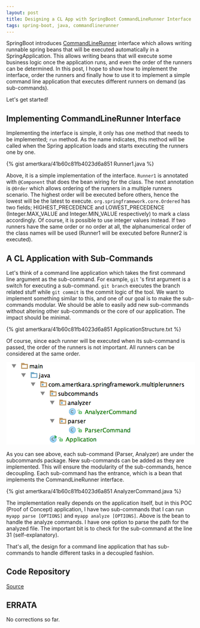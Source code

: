 ```yaml
---
layout: post
title: Designing a CL App with SpringBoot CommandLineRunner Interface
tags: spring-boot, java, commandlinerunner
---
```

SpringBoot introduces [CommandLineRunner](http://docs.spring.io/spring-boot/docs/current/api/org/springframework/boot/CommandLineRunner.html) interface which allows writing runnable spring beans that will be executed automatically in a SpringApplication. This allows writing beans that will execute some business logic once the application runs, and even the order of the runners can be determined. In this post, I hope to show how to implement the interface, order the runners and finally how to use it to implement a simple command line application that executes different runners on demand (as sub-commands).

Let's get started!

## Implementing CommandLineRunner Interface ##
Implementing the interface is simple, it only has one method that needs to be implemented; `run` method. As the name indicates, this method will be called when the Spring application loads and starts executing the runners one by one.

{% gist amertkara/41b60c81fb4023d6a851 Runner1.java %}

Above, it is a simple implementation of the interface. `Runner1` is annotated with `@Component` that does the bean wiring for the class. The next annotation is `@Order` which allows ordering of the runners in a multiple runners scenario. The highest order will be executed before others, hence the lowest will be the latest to execute. `org.springframework.core.Ordered` has two fields; HIGHEST_PRECEDENCE and LOWEST_PRECEDENCE (Integer.MAX_VALUE and Integer.MIN_VALUE respectively) to mark a class accordingly. Of course, it is possible to use integer values instead. If two runners have the same order or no order at all, the alphanumerical order of the class names will be used (Runner1 will be executed before Runner2 is executed).

## A CL Application with Sub-Commands ##
Let's think of a command line application which takes the first command line argument as the sub-command. For example, `git` 's first argument is a switch for executing a sub-command. `git branch` executes the branch related stuff while `git commit` is the commit logic of the tool. We want to implement something similar to this, and one of our goal is to make the sub-commands modular. We should be able to easily add new sub-commands without altering other sub-commands or the core of our application. The impact should be minimal.

{% gist amertkara/41b60c81fb4023d6a851 ApplicationStructure.txt %}

Of course, since each runner will be executed when its sub-command is passed, the order of the runners is not important. All runners can be considered at the same order.

![Multi Runners Project Structure](/public/images/2016/3/multi-runners-project-structure.png)

As you can see above, each sub-command (Parser, Analyzer) are under the subcommands package. New sub-commands can be added as they are implemented. This will ensure the modularity of the sub-commands, hence decoupling. Each sub-command has the entrance, which is a bean that implements the CommandLineRunner interface. 

{% gist amertkara/41b60c81fb4023d6a851 AnalyzerCommand.java %}

The implementation really depends on the application itself, but in this POC (Proof of Concept) application, I have two sub-commands that I can run `myapp parse [OPTIONS]` and `myapp analyze [OPTIONS]`. Above is the bean to handle the analyze commands. I have one option to parse the path for the analyzed file. The important bit is to check for the sub-command at the line 31 (self-explanatory).

That's all, the design for a command line application that has sub-commands to handle different tasks in a decoupled fashion.

## Code Repository ##
[Source](https://github.com/amertkara/multiple-runners)

## ERRATA ##
No corrections so far.